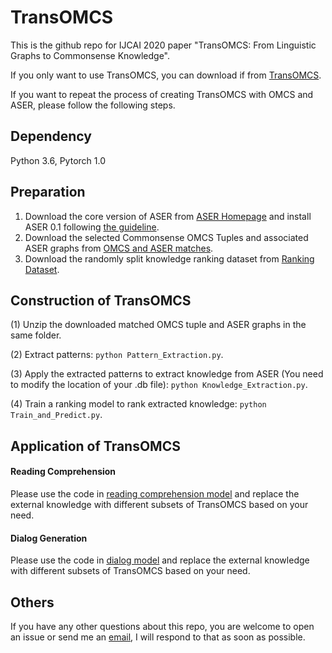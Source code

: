 # TransOMCS


This is the github repo for IJCAI 2020 paper "TransOMCS: From Linguistic Graphs to Commonsense Knowledge".

If you only want to use TransOMCS, you can download if from [TransOMCS](https://hkustconnect-my.sharepoint.com/:t:/g/personal/hzhangal_connect_ust_hk/Edq87bbgMXFInEJFbkNXq2kBwuC9jZM5ojlL5uaY8Ytu-g?e=zVoymh).

If you want to repeat the process of creating TransOMCS with OMCS and ASER, please follow the following steps.

## Dependency

Python 3.6, Pytorch 1.0

## Preparation


1. Download the core version of ASER from [ASER Homepage](https://hkust-knowcomp.github.io/ASER/) and install ASER 0.1 following [the guideline](https://github.com/HKUST-KnowComp/ASER/blob/master/ASER.ipynb).
2. Download the selected Commonsense OMCS Tuples and associated ASER graphs from [OMCS and ASER matches](https://hkustconnect-my.sharepoint.com/:u:/g/personal/hzhangal_connect_ust_hk/EfFZFamzsmdKozyrU0-TtXsBDbStkt_FmPyeFM2kT-K9FQ?e=noAb7u).
3. Download the randomly split knowledge ranking dataset from [Ranking Dataset](https://hkustconnect-my.sharepoint.com/:u:/g/personal/hzhangal_connect_ust_hk/Efc7NeRYSVpHqcGuflDU3uoBRPaks4Mz1kG_R9OUwviPLw?e=oJB3yA).

## Construction of TransOMCS


(1) Unzip the downloaded matched OMCS tuple and ASER graphs in the same folder.

(2) Extract patterns: ```python Pattern_Extraction.py```.

(3) Apply the extracted patterns to extract knowledge from ASER (You need to modify the location of your .db file): ```python Knowledge_Extraction.py```.

(4) Train a ranking model to rank extracted knowledge: ```python Train_and_Predict.py```.


## Application of TransOMCS


#### Reading Comprehension
Please use the code in [reading comprehension model](https://github.com/intfloat/commonsense-rc) and replace the external knowledge with different subsets of TransOMCS based on your need.

#### Dialog Generation
Please use the code in [dialog model](https://github.com/HKUST-KnowComp/ASER/tree/master/experiment/Dialogue) and replace the external knowledge with different subsets of TransOMCS based on your need.



## Others
If you have any other questions about this repo, you are welcome to open an issue or send me an [email](mailto:hzhangal@cse.ust.hk), I will respond to that as soon as possible.